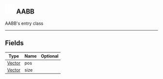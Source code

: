 ## <img src="../../.gitbook/assets/base.png" width="32" height="32" /> AABB
AABB's entry class<br>

-----------------
## Fields

| Type   | Name | Optional |
| ------ | ---- | -------: |
| [Vector](../vector/README.md) | pos |  |
| [Vector](../vector/README.md) | size |  |
